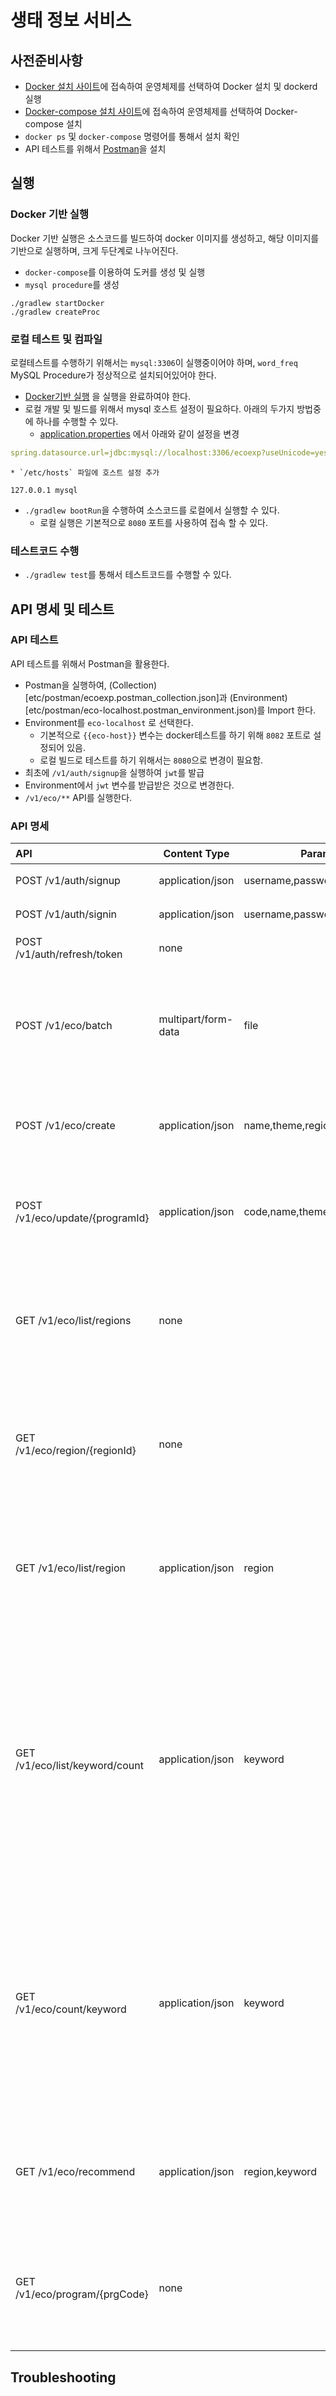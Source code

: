 # 생태 정보 서비스

## 사전준비사항
  * [Docker 설치 사이트](https://docs.docker.com/v17.09/engine/installation/)에 접속하여 운영체제를 선택하여 Docker 설치 및 dockerd 실행
  * [Docker-compose 설치 사이트](https://docs.docker.com/compose/install/)에 접속하여 운영체제를 선택하여 Docker-compose 설치
  * `docker ps` 및 `docker-compose` 명령어를 통해서 설치 확인
  * API 테스트를 위해서 [Postman](https://www.getpostman.com/downloads/)을 설치

## 실행
### Docker 기반 실행
Docker 기반 실행은 소스코드를 빌드하여 docker 이미지를 생성하고, 해당 이미지를 기반으로 실행하며, 크게 두단계로 나누어진다.

  * `docker-compose`를 이용하여 도커를 생성 및 실행
  * `mysql procedure`를 생성
  
``` shell
./gradlew startDocker
./gradlew createProc
```

### 로컬 테스트 및 컴파일
로컬테스트를 수행하기 위해서는 `mysql:3306`이 실행중이어야 하며, `word_freq` MySQL Procedure가 정상적으로 설치되어있어야 한다.

  * [Docker기반 실행](#Docker-기반-실행) 을 실행을 완료하여야 한다.
  * 로컬 개발 및 빌드를 위해서 mysql 호스트 설정이 필요하다. 아래의 두가지 방법중에 하나를 수행할 수 있다.
    * [application.properties](src/main/resources/application.properties) 에서 아래와 같이 설정을 변경
    
  ``` yaml
  spring.datasource.url=jdbc:mysql://localhost:3306/ecoexp?useUnicode=yes&characterEncoding=UTF-8
  ```
    * `/etc/hosts` 파일에 호스트 설정 추가
    
  ``` apacheconf
  127.0.0.1 mysql
  ```
  * `./gradlew bootRun`을 수행하여 소스코드를 로컬에서 실행할 수 있다.
    * 로컬 실행은 기본적으로 `8080` 포트를 사용하여 접속 할 수 있다.

### 테스트코드 수행
  * `./gradlew test`를 통해서 테스트코드를 수행할 수 있다.

## API 명세 및 테스트
### API 테스트
API 테스트를 위해서 Postman을 활용한다.

  * Postman을 실행하여, (Collection)[etc/postman/ecoexp.postman_collection.json]과 (Environment)[etc/postman/eco-localhost.postman_environment.json)를 Import 한다.
  * Environment를 `eco-localhost` 로 선택한다.
    * 기본적으로 `{{eco-host}}` 변수는 docker테스트를 하기 위해 `8082` 포트로 설정되어 있음.
    * 로컬 빌드로 테스트를 하기 위해서는 `8080`으로 변경이 필요함.
  * 최초에 `/v1/auth/signup`을 실행하여 `jwt`를 발급
  * Environment에서 `jwt` 변수를 받급받은 것으로 변경한다.
  * `/v1/eco/**` API를 실행한다.
  
### API 명세

| API                             | Content Type        | Parameters                          | 설명                                                          |
|:--------------------------------|---------------------|-------------------------------------|:--------------------------------------------------------------|
| POST /v1/auth/signup            | application/json    | username,password                   | 회원가입                                                      |
| POST /v1/auth/signin            | application/json    | username,password                   | 로그인                                                        |
| POST /v1/auth/refresh/token     | none                |                                     | 토큰갱신                                                      |
| POST /v1/eco/batch              | multipart/form-data | file                                | CSV 파일 업로드 및 데이터 삽입                                |
| POST /v1/eco/create             | application/json    | name,theme,region,intro,detail      | 프로그램 데이터 생성                                          |
| POST /v1/eco/update/{programId} | application/json    | code,name,theme,region,intro,detail | 프로그램 데이터 업데이트                                      |
| GET /v1/eco/list/regions        | none                |                                     | 등록된 모든 지역과 지역코드 조회                              |
| GET /v1/eco/region/{regionId}   | none                |                                     | 지역코드에 등록된 프로그램 조회                               |
| GET /v1/eco/list/region         | application/json    | region                              | 지역명으로 등록된 프로그램 조회                               |
| GET /v1/eco/list/keyword/count  | application/json    | keyword                             | 해당 키워드(소개컬럼 기준)로 등록된 지역별 프로그램 갯수 조회 |
| GET /v1/eco/count/keyword       | application/json    | keyword                             | 등록된 모든 프로그램의 상세컬럼에서 해당 키워드 사용빈도 조회 |
| GET /v1/eco/recommend           | application/json    | region,keyword                      | 지역,키워드로 프로그램 추천                                   |
| GET /v1/eco/program/{prgCode}   | none                |                                     | 프로그램 코드로 프로그램 정보 조회                            |

## Troubleshooting
